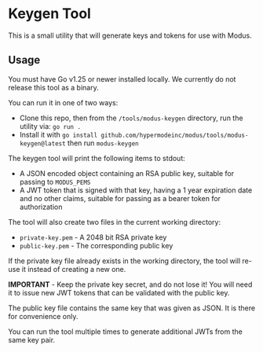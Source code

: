 # Keygen Tool

This is a small utility that will generate keys and tokens for use with Modus.

## Usage

You must have Go v1.25 or newer installed locally. We currently do not release this tool as a
binary.

You can run it in one of two ways:

- Clone this repo, then from the `/tools/modus-keygen` directory, run the utility via: `go run .`
- Install it with `go install github.com/hypermodeinc/modus/tools/modus-keygen@latest` then run
  `modus-keygen`

The keygen tool will print the following items to stdout:

- A JSON encoded object containing an RSA public key, suitable for passing to `MODUS_PEMS`
- A JWT token that is signed with that key, having a 1 year expiration date and no other claims,
  suitable for passing as a bearer token for authorization

The tool will also create two files in the current working directory:

- `private-key.pem` - A 2048 bit RSA private key
- `public-key.pem` - The corresponding public key

If the private key file already exists in the working directory, the tool will re-use it instead of
creating a new one.

**IMPORTANT** - Keep the private key secret, and do not lose it! You will need it to issue new JWT
tokens that can be validated with the public key.

The public key file contains the same key that was given as JSON. It is there for convenience only.

You can run the tool multiple times to generate additional JWTs from the same key pair.
